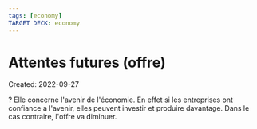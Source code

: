 ```yaml
---
tags: [economy] 
TARGET DECK: economy
---
```

# Attentes futures (offre)
Created: 2022-09-27

?
Elle concerne l'avenir de l'économie. En effet si les entreprises ont confiance a l'avenir, elles peuvent investir et produire davantage. Dans le cas contraire, l'offre va diminuer.
<!--SR:!2022-11-03,23,250-->